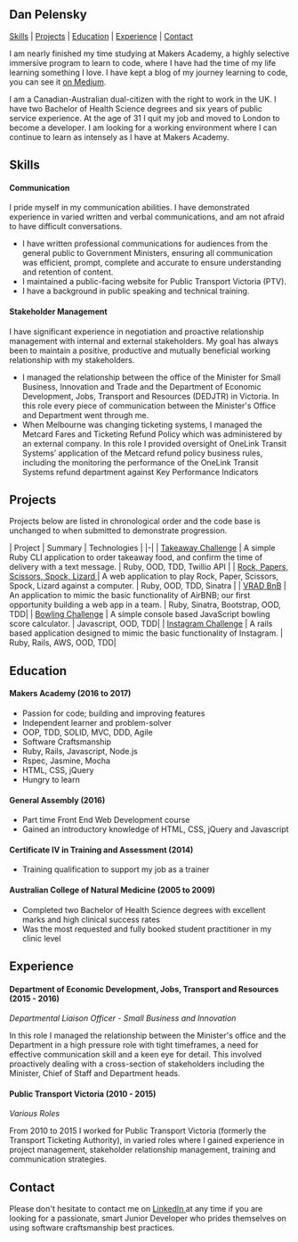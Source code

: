 ## Dan Pelensky

[Skills](#skills) | [Projects](#projects) | [Education](#education) | [Experience](#experience) | [Contact](#contact)

I am nearly finished my time studying at Makers Academy, a highly selective immersive program to learn to code, where I have had the time of my life learning something I love. I have kept a blog of my journey learning to code, you can see it [on Medium](www.medium.com/@pelensky).

I am a Canadian-Australian dual-citizen with the right to work in the UK. I have two Bachelor of Health Science degrees and six years of public service experience. At the age of 31 I quit my job and moved to London to become a developer. I am looking for a working environment where I can continue to learn as intensely as I have at Makers Academy.

## <a name="skills">Skills</a>

#### Communication

I pride myself in my communication abilities. I have demonstrated experience in varied written and verbal communications, and am not afraid to have difficult conversations.

- I have written professional communications for audiences from the general public to Government Ministers, ensuring all communication was efficient, prompt, complete and accurate to ensure understanding and retention of content.
- I maintained a public-facing website for Public Transport Victoria (PTV).
- I have a background in public speaking and technical training.

#### Stakeholder Management
I have significant experience in negotiation and proactive relationship management with internal and external stakeholders. My goal has always been to maintain a positive, productive and mutually beneficial working relationship with my stakeholders.

- I managed the relationship between the office of the Minister for Small Business, Innovation and Trade and the Department of Economic Development, Jobs, Transport and Resources (DEDJTR) in Victoria. In this role every piece of communication between the Minister's Office and Department went through me.
- When Melbourne was changing ticketing systems, I managed the Metcard Fares and Ticketing Refund Policy which was administered by an external company.  In this role I provided oversight of OneLink Transit Systems’ application of the Metcard refund policy business rules, including the monitoring the performance of the OneLink Transit Systems refund department against Key Performance Indicators

## <a name="projects">Projects</a>
Projects below are listed in chronological order and the code base is unchanged to when submitted to demonstrate progression.

| Project | Summary | Technologies |
|-|
| [Takeaway Challenge](https://github.com/pelensky/takeaway-challenge) | A simple Ruby CLI application to order takeaway food, and confirm the time of delivery with a text message. | Ruby, OOD, TDD, Twillio API  |
| [Rock, Papers, Scissors, Spock, Lizard ](https://github.com/pelensky/rps-challenge) | A web application to play Rock, Paper, Scissors, Spock, Lizard against a computer. | Ruby, OOD, TDD, Sinatra |
| [VRAD BnB](https://github.com/pelensky/VRADbnb)                   | An application to mimic the basic functionality of AirBNB; our first opportunity building a web app in a team. | Ruby, Sinatra, Bootstrap, OOD, TDD|
| [Bowling Challenge](https://github.com/pelensky/bowling-challenge)  | A simple console based JavaScript bowling score calculator. | Javascript, OOD, TDD|
| [Instagram Challenge](https://github.com/pelensky/instagram-challenge)  | A rails based application designed to mimic the basic functionality of Instagram. | Ruby, Rails, AWS, OOD, TDD|


## <a name="Education">Education</a>

#### Makers Academy (2016 to 2017)

- Passion for code; building and improving features
- Independent learner and problem-solver
- OOP, TDD, SOLID, MVC, DDD, Agile
- Software Craftsmanship
- Ruby, Rails, Javascript, Node.js
- Rspec, Jasmine, Mocha
- HTML, CSS, jQuery
- Hungry to learn

#### General Assembly (2016)

- Part time Front End Web Development course
- Gained an introductory knowledge of HTML, CSS, jQuery and Javascript

#### Certificate IV in Training and Assessment (2014)
- Training qualification to support my job as a trainer

#### Australian College of Natural Medicine (2005 to 2009)

- Completed two Bachelor of Health Science degrees with excellent marks and high clinical success rates
- Was the most requested and fully booked student practitioner in my clinic level

## <a name="experience">Experience</a>

#### Department of Economic Development, Jobs, Transport and Resources (2015 - 2016)    

*Departmental Liaison Officer - Small Business and Innovation*

In this role I managed the relationship between the Minister's office and the Department in a high pressure role with tight timeframes, a need for effective communication skill and a keen eye for detail. This involved proactively dealing with a cross-section of stakeholders including the Minister, Chief of Staff and Department heads.

#### Public Transport Victoria (2010 - 2015)   

*Various Roles*  

From 2010 to 2015 I worked for Public Transport Victoria (formerly the Transport Ticketing Authority), in varied roles where I gained experience in project management, stakeholder relationship management, training and communication strategies.

## <a name="contact">Contact</a>
Please don't hesitate to contact me on [LinkedIn ](https://www.linkedin.com/in/danpelensky) at any time if you are looking for a passionate, smart Junior Developer who prides themselves on using software craftsmanship best practices.
